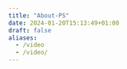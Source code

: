 ```yaml
---
title: "About-PS"
date: 2024-01-20T15:13:49+01:00
draft: false
aliases:
  - /video
  - /video/
---
```

